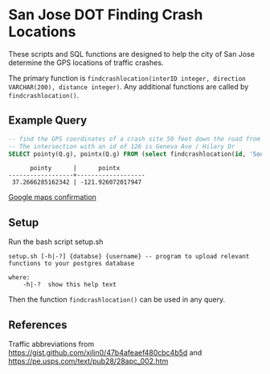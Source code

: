 # San Jose DOT Finding Crash Locations

These scripts and SQL functions are designed to help the city of San Jose determine the GPS locations of traffic crashes.

The primary function is `findcrashlocation(interID integer, direction VARCHAR(200), distance integer)`. Any additional functions are called by `findcrashlocation()`.

## Example Query
```sql
-- find the GPS coordinates of a crash site 50 feet down the road from the intersection with an id of 126
-- The intersection with an id of 126 is Geneva Ave / Hilary Dr
SELECT pointy(Q.g), pointx(Q.g) FROM (select findcrashlocation(id, 'South', 50) as g from interclean where id = 126) as Q;
```
```
      pointy      |      pointx       
------------------+-------------------
 37.2666285162342 | -121.926072017947
```
[Google maps confirmation](https://www.google.com/maps/place/37%C2%B015'59.4%22N+121%C2%B055'34.5%22W/@37.2664954,-121.928441,17z/data=!3m1!4b1!4m5!3m4!1s0x0:0x0!8m2!3d37.2664912!4d-121.926247)

## Setup
Run the bash script setup.sh

```
setup.sh [-h|-?] {databse} {username} -- program to upload relevant functions to your postgres database

where:
    -h|-?  show this help text
```

Then the function `findcrashlocation()` can be used in any query.

## References
Traffic abbreviations from https://gist.github.com/xjlin0/47b4afeaef480cbc4b5d and https://pe.usps.com/text/pub28/28apc_002.htm